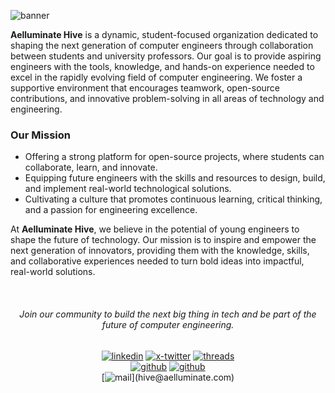 ![banner](https://i.imgur.com/dRUDCO6.jpg)

**Aelluminate Hive** is a dynamic, student-focused organization dedicated to shaping the next generation of computer engineers through collaboration between students and university professors. Our goal is to provide aspiring engineers with the tools, knowledge, and hands-on experience needed to excel in the rapidly evolving field of computer engineering. We foster a supportive environment that encourages teamwork, open-source contributions, and innovative problem-solving in all areas of technology and engineering.

### Our Mission

- Offering a strong platform for open-source projects, where students can collaborate, learn, and innovate.
- Equipping future engineers with the skills and resources to design, build, and implement real-world technological solutions.
- Cultivating a culture that promotes continuous learning, critical thinking, and a passion for engineering excellence.

At **Aelluminate Hive**, we believe in the potential of young engineers to shape the future of technology. Our mission is to inspire and empower the next generation of innovators, providing them with the knowledge, skills, and collaborative experiences needed to turn bold ideas into impactful, real-world solutions.

<div align='center'>
<br />
  
###### Join our community to build the next big thing in tech and be part of the future of computer engineering.

[![linkedin](https://img.shields.io/badge/company/aelluminate-1A1B1F?style=for-the-badge&logo=linkedin&logoColor=white)](https://www.linkedin.com/company/aelluminate/)
[![x-twitter](https://img.shields.io/badge/@aelluminate-1A1B1F?style=for-the-badge&logo=x&logoColor=white)](https://x.com/aelluminate)
[![threads](https://img.shields.io/badge/@aelluminate-1A1B1F?style=for-the-badge&logo=Threads&logoColor=white)](https://www.threads.net/@aelluminate)  
[![github](https://img.shields.io/badge/labs-1A1B1F?style=for-the-badge&logo=github&logoColor=white)](https://github.com/aelluminate-labs)
[![github](https://img.shields.io/badge/hive-1A1B1F?style=for-the-badge&logo=github&logoColor=white)](https://github.com/aelluminate-hive)  
[![mail](https://img.shields.io/badge/email_us_(hive@aelluminate.com)-FFE31A?style=for-the-badge&logo=gmail&logoColor=black)](hive@aelluminate.com)

</div>
